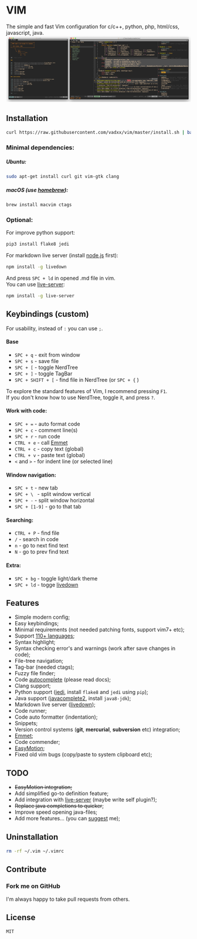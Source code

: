 # VIM
The simple and fast Vim configuration for c/c++, python, php, html/css, javascript, java.
![demo]

## Installation
```bash
curl https://raw.githubusercontent.com/vadxx/vim/master/install.sh | bash
```

### Minimal dependencies:
##### Ubuntu:
```bash
sudo apt-get install curl git vim-gtk clang
```
##### macOS (use [homebrew]):
```bash
brew install macvim ctags
```
### Optional:
For improve python support:
```bash
pip3 install flake8 jedi
```

For markdown live server (install [node.js] first):
```bash
npm install -g livedown
```
And press `SPC + ld` in opened .md file in vim.  
You can use [live-server]:
```bash
npm install -g live-server
```

## Keybindings (custom)
For usability, instead of `:` you can use `;`. 
#### Base
*   `SPC + q` - exit from window
*   `SPC + s` - save file
*   `SPC + [` - toggle NerdTree
*   `SPC + ]` - toggle TagBar
*   `SPC + SHIFT + [` - find file in NerdTree (or `SPC + {` )

 To explore the standard features of Vim, I recommend pressing `F1`.  
 If you don't know how to use NerdTree, toggle it, and press `?`.

#### Work with code:
*   `SPC + =` - auto format code
*   `SPC + c` - comment line(s)
*   `SPC + r` - run code
*   `CTRL + e` - call [Emmet]
*   `CTRL + c` - copy text (global)
*   `CTRL + v` - paste text (global)
*   `<` and `>` - for indent line (or selected line)
#### Window navigation:
*   `SPC + t` - new tab
*   `SPC + \ ` - split window vertical
*   `SPC + -` - split window horizontal
*   `SPC + [1-9]` - go to that tab
#### Searching:
*   `CTRL + P` - find file
*   `/` - search in code 
*   `n` - go to next find text
*   `N` - go to prev find text
#### Extra:
*   `SPC + bg` - toggle light/dark theme
*   `SPC + ld` - togge [livedown]

## Features
*   Simple modern config;
*   Easy keybindings;
*   Minimal requirements (not needed patching fonts, support vim7+ etc);
*   Support [110+ languages](https://github.com/sheerun/vim-polyglot);
*   Syntax highlight;
*   Syntax checking error's and warnings (work after save changes in code);
*   File-tree navigation;
*   Tag-bar (needed ctags);
*   Fuzzy file finder;
*   Code [autocomplete] (please read docs);
*   Clang support;
*   Python support ([jedi], install `flake8` and  `jedi` using `pip`);
*   Java support ([javacomplete2], install `java8-jdk`);
*   Markdown live server ([livedown]);
*   Code runner;
*   Code auto formatter (indentation);
*   Snippets;
*   Version control systems (**git**, **mercurial**, **subversion** etc) integration;
*   [Emmet];
*   Code commender;
*   [EasyMotion];
*   Fixed old vim bugs (copy/paste to system clipboard etc);

## TODO
*   ~~EasyMotion integration;~~
*   Add simplified go-to definition feature;
*   Add integration with [live-server] (maybe write self plugin?);
*   ~~Replace java completions to quicker~~;
*   Improve speed opening java-files;
*   Add more features... (you can [suggest](mailto:thevadxx@gmail.com) me);

## Uninstallation
```bash
rm -rf ~/.vim ~/.vimrc
```
## Contribute
### Fork me on GitHub
I'm always happy to take pull requests from others.

## License
```
MIT
```
[demo]:./demo.png "Demo image (start page and c++ project example)"
[homebrew]:https://brew.sh
[vim-plug]:https://github.com/junegunn/vim-plug
[Vim]:http://www.vim.org/download.php#pc
[autocomplete]:https://github.com/maralla/completor.vim
[EasyMotion]:https://github.com/easymotion/vim-easymotion
[Emmet]:https://github.com/mattn/emmet-vim
[node.js]:https://nodejs.org/en/
[livedown]:https://github.com/shime/livedown
[live-server]:https://www.npmjs.com/package/live-server
[javacomplete2]:https://github.com/artur-shaik/vim-javacomplete2
[jedi]:https://jedi.readthedocs.io/en/latest/
